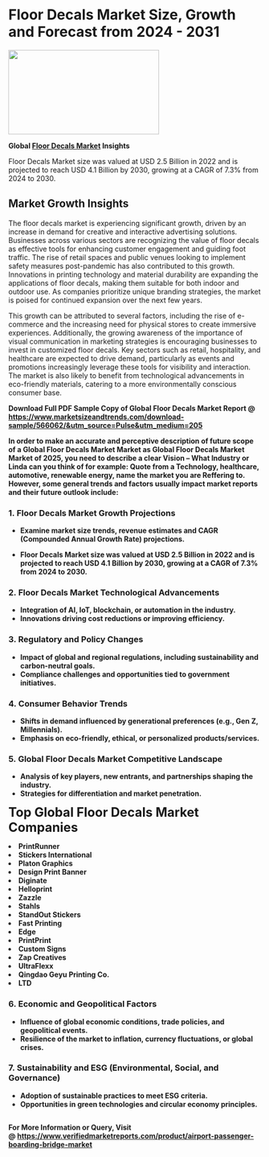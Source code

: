 <H1>Floor Decals Market Size, Growth and Forecast from 2024 - 2031</H1><img class="aligncenter size-medium wp-image-584254" src="https://thirdeyenews.in/wp-content/uploads/2024/09/Global-Market-Research-300x168.jpeg" alt="" width="300" height="168" /><p><strong>Global&nbsp;<a href="https://www.marketsizeandtrends.com/download-sample/566062/&amp;utm_source=Pulse&amp;utm_medium=205">Floor Decals Market</a> Insights</strong></p><p>Floor Decals Market size was valued at USD 2.5 Billion in 2022 and is projected to reach USD 4.1 Billion by 2030, growing at a CAGR of 7.3% from 2024 to 2030.</p><p><h2>Market Growth Insights</h2> <p>The floor decals market is experiencing significant growth, driven by an increase in demand for creative and interactive advertising solutions. Businesses across various sectors are recognizing the value of floor decals as effective tools for enhancing customer engagement and guiding foot traffic. The rise of retail spaces and public venues looking to implement safety measures post-pandemic has also contributed to this growth. Innovations in printing technology and material durability are expanding the applications of floor decals, making them suitable for both indoor and outdoor use. As companies prioritize unique branding strategies, the market is poised for continued expansion over the next few years.</p> <p><strong></strong></p> <p>This growth can be attributed to several factors, including the rise of e-commerce and the increasing need for physical stores to create immersive experiences. Additionally, the growing awareness of the importance of visual communication in marketing strategies is encouraging businesses to invest in customized floor decals. Key sectors such as retail, hospitality, and healthcare are expected to drive demand, particularly as events and promotions increasingly leverage these tools for visibility and interaction. The market is also likely to benefit from technological advancements in eco-friendly materials, catering to a more environmentally conscious consumer base.</p> <p><strong></p><p><span class=""><strong>Download Full PDF Sample Copy of Global Floor Decals Market Report</strong> @ <a href="https://www.marketsizeandtrends.com/download-sample/566062/&amp;utm_source=Pulse&amp;utm_medium=205" target="_blank">https://www.marketsizeandtrends.com/download-sample/566062/&amp;utm_source=Pulse&amp;utm_medium=205</a></span></p><p>In order to make an accurate and perceptive description of future scope of a Global&nbsp;Floor Decals Market Market as Global&nbsp;Floor Decals Market Market of 2025, you need to describe a clear Vision &ndash; What Industry or Linda can you think of for example: Quote from a Technology, healthcare, automotive, renewable energy, name the market you are Reffering to. However, some general trends and factors usually impact market reports and their future outlook include:</p><h3>1.&nbsp;<strong>Floor Decals Market Growth Projections</strong></h3><ul><li>Examine market size trends, revenue estimates and CAGR (Compounded Annual Growth Rate) projections.</li><li><p>Floor Decals Market size was valued at USD 2.5 Billion in 2022 and is projected to reach USD 4.1 Billion by 2030, growing at a CAGR of 7.3% from 2024 to 2030.</p></li></ul><h3>2.&nbsp;<strong>Floor Decals Market Technological Advancements</strong></h3><ul><li>Integration of AI, IoT, blockchain, or automation in the industry.</li><li>Innovations driving cost reductions or improving efficiency.</li></ul><h3>3.&nbsp;<strong>Regulatory and Policy Changes</strong></h3><ul><li>Impact of global and regional regulations, including sustainability and carbon-neutral goals.</li><li>Compliance challenges and opportunities tied to government initiatives.</li></ul><h3>4.&nbsp;<strong>Consumer Behavior Trends</strong></h3><ul><li>Shifts in demand influenced by generational preferences (e.g., Gen Z, Millennials).</li><li>Emphasis on eco-friendly, ethical, or personalized products/services.</li></ul><h3>5.&nbsp;<strong>Global Floor Decals Market Competitive Landscape</strong></h3><ul><li>Analysis of key players, new entrants, and partnerships shaping the industry.</li><li>Strategies for differentiation and market penetration.</li></ul><p data-pm-slice="1 1 []"><span style="color: inherit; font-family: inherit; font-size: 25px;">Top Global Floor Decals Market Companies</span></p><div class="" data-test-id=""><p><li>PrintRunner</li><li> Stickers International</li><li> Platon Graphics</li><li> Design Print Banner</li><li> Diginate</li><li> Helloprint</li><li> Zazzle</li><li> Stahls</li><li> StandOut Stickers</li><li> Fast Printing</li><li> Edge</li><li> PrintPrint</li><li> Custom Signs</li><li> Zap Creatives</li><li> UltraFlexx</li><li> Qingdao Geyu Printing Co.</li><li> LTD</li></p></div><h3>6.&nbsp;<strong>Economic and Geopolitical Factors</strong></h3><ul><li>Influence of global economic conditions, trade policies, and geopolitical events.</li><li>Resilience of the market to inflation, currency fluctuations, or global crises.</li></ul><h3>7.&nbsp;<strong>Sustainability and ESG (Environmental, Social, and Governance)</strong></h3><ul><li>Adoption of sustainable practices to meet ESG criteria.</li><li>Opportunities in green technologies and circular economy principles.</li></ul><h2><strong style="font-size: 14px;">For More Information or Query, Visit @&nbsp;</strong><a style="background-color: #ffffff; font-size: 14px;" href="https://www.marketsizeandtrends.com/report/floor-decals-market/" target="_blank">https://www.verifiedmarketreports.com/product/airport-passenger-boarding-bridge-market</a></h2>

